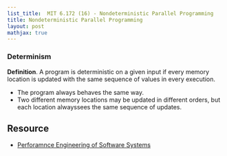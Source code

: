 ```yaml
---
list_title:  MIT 6.172 (16) - Nondeterministic Parallel Programming
title: Nondeterministic Parallel Programming
layout: post
mathjax: true
---
```


### Determinism

**Definition**. A program is deterministic on a given input if every memory location is updated with the same sequence of values in every execution. 
- The program always behaves the same way.
- Two different memory locations may be updated in different orders, but each location alwayssees the same sequence of updates.

## Resource 

- [Perforamnce Engineering of Software Systems](https://ocw.mit.edu/courses/electrical-engineering-and-computer-science/6-172-performance-engineering-of-software-systems-fall-2018/index.htm)